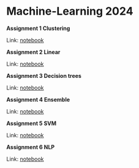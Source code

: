 # Machine-Learning 2024

<b> Assignment 1 Clustering </b>

Link: [notebook](https://github.com/KubaPlesniak/Machine-Learning-1/tree/main/clustering)

<b> Assignment 2 Linear </b>

Link: [notebook](https://github.com/KubaPlesniak/Machine-Learning-1/tree/main/linear)

<b> Assignment 3 Decision trees </b>

Link: [notebook]()

<b> Assignment 4 	Ensemble </b>

Link: [notebook](https://github.com/KubaPlesniak/Machine-Learning-1/tree/main/ensemble)

<b> Assignment 5 	SVM </b>

Link: [notebook]()

<b> Assignment 6 NLP </b>

Link: [notebook]()
